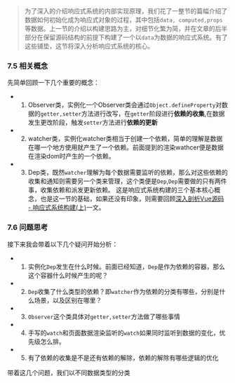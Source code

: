 >为了深入的介绍响应式系统的内部实现原理，我们花了一整节的篇幅介绍了数据如何初始化成为响应式对象的过程，其中包括```data, computed,props```等数据。上一节的介绍以构建思路为主，对细节化繁为简，并在文章的后半部分在保留源码结构的前提下构建了一个以```data```为数据的响应式系统。有了这些铺垫，这节将深入分析响应式系统的核心。

### 7.5 相关概念
先简单回顾一下几个重要的概念：
- 1. Observer类，实例化一个Observer类会通过```Object.defineProperty```对数据的```getter,setter```方法进行改写，在```getter```阶段进行**依赖的收集**,在数据发生更改阶段，触发```setter```方法进行**依赖的更新**
- 2. watcher类，实例化watcher类相当于创建一个依赖，简单的理解是数据在哪一个地方使用就产生了一个依赖。前面提到的渲染wathcer便是数据在渲染dom时产生的一个依赖。
- 3. Dep类，既然```watcher```理解为每个数据需要监听的依赖，那么对这些依赖的收集和通知则需要另一个类来管理，这个类便是```Dep```,```Dep```需要做的只有两件事，收集依赖和派发更新依赖。
这是响应式系统构建的三个基本核心概念，也是这一节的基础，如果还没有印象，则需要回顾[深入剖析Vue源码 - 响应式系统构建(上)](https://juejin.im/post/5d072a10518825092c7171c4)一文。


### 7.6 问题思考
接下来我会带着以下几个疑问开始分析：
- 1. 实例化```Dep```发生在什么时候。前面已经知道，```Dep```是作为依赖的容器，那么这个容器什么时候产生的呢？
- 2. ```Dep```收集了什么类型的依赖？即```watcher```作为依赖的分类有哪些，分别是什么场景，以及区别在哪里？
- 3. ```Observer```这个类具体对```getter,setter```方法做了哪些事情
- 4. 手写的```watch```和页面数据渲染监听的```watch```如果同时监听到数据的变化，优先级怎么排。
- 5. 有了依赖的收集是不是还有依赖的解除，依赖的解除有哪些逻辑的优化

带着这几个问题，我们以不同数据类型的分类